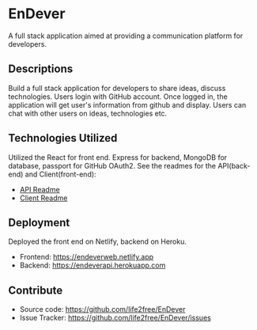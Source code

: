 # EnDever

A full stack application aimed at providing a communication platform for developers.

## Descriptions

Build a full stack application for developers to share ideas, discuss technologies. Users login with GitHub account. Once logged in, the application will get user's information from github and display. Users can chat with other users on ideas, technologies etc.

## Technologies Utilized

Utilized the React for front end. Express for backend, MongoDB for database, passport for GitHub OAuth2. See the readmes for the API(back-end) and Client(front-end):

- [API Readme](https://github.com/life2free/EnDever/tree/master/api)
- [Client Readme](https://github.com/life2free/EnDever/tree/master/client)

## Deployment

Deployed the front end on Netlify, backend on Heroku.

- Frontend: https://endeverweb.netlify.app
- Backend: https://endeverapi.herokuapp.com

## Contribute

- Source code: https://github.com/life2free/EnDever
- Issue Tracker: https://github.com/life2free/EnDever/issues
